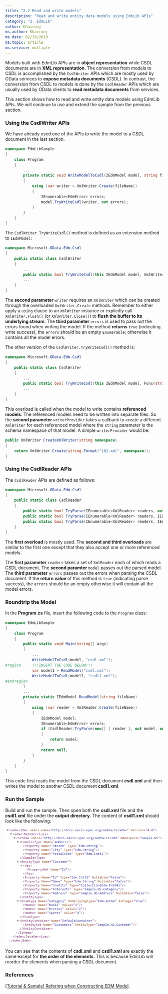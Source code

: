 ```yaml
---
title: "2.2 Read and write models"
description: "Read and write entity data models using EdmLib APIs"
category: "2. EdmLib"
author: Khairunj
ms.author: Khairunj
ms.date: 02/19/2019
ms.topic: article
ms.service: multiple
---
```


Models built with EdmLib APIs are in **object representation** while CSDL documents are in **XML representation**. The conversion from models to CSDL is accomplished by the `CsdlWriter` APIs which are mostly used by OData services to **expose metadata documents** (CSDL). In contrast, the conversion from CSDL to models is done by the `CsdlReader` APIs which are usually used by OData clients to **read metadata documents** from services.

This section shows how to read and write entity data models using EdmLib APIs. We will continue to use and extend the sample from the previous section.

### Using the CsdlWriter APIs
We have already used one of the APIs to write the model to a CSDL document in the last section.

``` csharp
namespace EdmLibSample
{
    class Program
    {
        ...
        private static void WriteModelToCsdl(IEdmModel model, string fileName)
        {
            using (var writer = XmlWriter.Create(fileName))
            {
                IEnumerable<EdmError> errors;
                model.TryWriteCsdl(writer, out errors);
            }
        }
    }
}
```

The `CsdlWriter.TryWriteCsdl()` method is defined as an extension method to `IEdmModel`:

``` csharp
namespace Microsoft.OData.Edm.Csdl
{
    public static class CsdlWriter
    {
        ...
        public static bool TryWriteCsdl(this IEdmModel model, XmlWriter writer, out IEnumerable<EdmError> errors);
        ...
    }
}
```

The **second parameter** `writer` requires an `XmlWriter` which can be created through the overloaded `XmlWriter.Create` methods. Remember to either apply a `using` clause to an `XmlWriter` instance or explicitly call `XmlWriter.Flush()` (or `XmlWriter.Close()`) to **flush the buffer to its underlying stream**. The **third parameter** `errors` is used to pass out the errors found when writing the model. If the method **returns** `true` (indicating write success), the `errors` should be an empty `Enumerable`; otherwise it contains all the model errors.

The other version of the `CsdlWriter.TryWriteCsdl()` method is:

``` csharp
namespace Microsoft.OData.Edm.Csdl
{
    public static class CsdlWriter
    {
        ...
        public static bool TryWriteCsdl(this IEdmModel model, Func<string, XmlWriter> writerProvider, out IEnumerable<EdmError> errors);
        ...
    }
}
```

This overload is called when the model to write contains **referenced models**. The referenced models need to be written into separate files. So the **second parameter** `writerProvider` takes a callback to create a different `XmlWriter` for each referenced model where the `string` parameter is the schema namespace of that model. A simple `writerProvider` would be:

``` csharp
public XmlWriter CreateXmlWriter(string namespace)
{
    return XmlWriter.Create(string.Format("{0}.xml", namespace));
}
```

### Using the CsdlReader APIs
The `CsdlReader` APIs are defined as follows:

``` csharp
namespace Microsoft.OData.Edm.Csdl
{
    public static class CsdlReader
    {
        public static bool TryParse(IEnumerable<XmlReader> readers, out IEdmModel model, out IEnumerable<EdmError> errors);
        public static bool TryParse(IEnumerable<XmlReader> readers, IEdmModel reference, out IEdmModel model, out IEnumerable<EdmError> errors);
        public static bool TryParse(IEnumerable<XmlReader> readers, IEnumerable<IEdmModel> references, out IEdmModel model, out IEnumerable<EdmError> errors);
    }
}
```

The **first overload** is mostly used. The **second and third overloads** are similar to the first one except that they also accept one or more referenced models.

The **first parameter** `readers` takes a set of `XmlReader` each of which reads a CSDL document. The **second paramter** `model` passes out the parsed model. The **third parameter** `errors` passes out the errors when parsing the CSDL document. If the **return value** of this method is `true` (indicating parse success), the `errors` should be an empty otherwise it will contain all the model errors.

### Roundtrip the Model
In the **Program.cs** file, insert the following code to the `Program` class:

``` csharp
namespace EdmLibSample
{
    class Program
    {
        public static void Main(string[] args)
        {
            ...
            WriteModelToCsdl(model, "csdl.xml");
#region     !!!INSERT THE CODE BELOW!!!
            var model1 = ReadModel("csdl.xml");
            WriteModelToCsdl(model1, "csdl1.xml");
#endregion
        }
        ...
        private static IEdmModel ReadModel(string fileName)
        {
            using (var reader = XmlReader.Create(fileName))
            {
                IEdmModel model;
                IEnumerable<EdmError> errors;
                if (CsdlReader.TryParse(new[] { reader }, out model, out errors))
                {
                    return model;
                }
                return null;
            }
        }
    }
}
```

This code first reads the model from the CSDL document **csdl.xml** and then writes the model to another CSDL document **csdl1.xml**.

### Run the Sample
Build and run the sample. Then open both the **csdl.xml** file and the **csdl1.xml** file under the **output directory**. The content of **csdl1.xml** should look like the following:

![image](../../assets/2015-04-17-csdl1.png)

You can see that the contents of **csdl.xml** and **csdl1.xml** are exactly the same except for **the order of the elements**. This is because EdmLib will reorder the elements when parsing a CSDL document.

### References
[[Tutorial & Sample] Refering when Constructing EDM Model](http://blogs.msdn.com/b/odatateam/archive/2014/06/30/refer-other-models-when-constructing-edm-model.aspx).